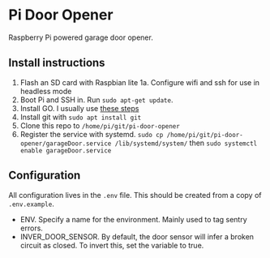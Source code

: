 # Pi Door Opener

Raspberry Pi powered garage door opener.

## Install instructions

1. Flash an SD card with Raspbian lite
1a. Configure wifi and ssh for use in headless mode
2. Boot Pi and SSH in. Run `sudo apt-get update`.
3. Install GO. I usually use [these steps](https://www.e-tinkers.com/2019/06/better-way-to-install-golang-go-on-raspberry-pi/)
4. Install git with `sudo apt install git`
5. Clone this repo to `/home/pi/git/pi-door-opener`
6. Register the service with systemd. `sudo cp /home/pi/git/pi-door-opener/garageDoor.service /lib/systemd/system/` then `sudo systemctl enable garageDoor.service`

## Configuration
All configuration lives in the `.env` file. This should be created from a copy of `.env.example`.
- ENV. Specify a name for the environment. Mainly used to tag sentry errors.
- INVER_DOOR_SENSOR. By default, the door sensor will infer a broken circuit as closed. To invert this, set the variable to true.